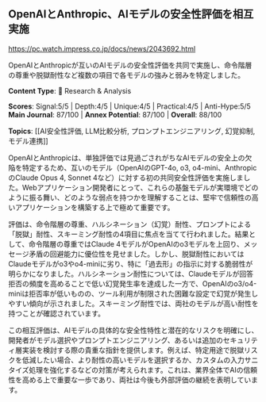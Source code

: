 ## OpenAIとAnthropic、AIモデルの安全性評価を相互実施

https://pc.watch.impress.co.jp/docs/news/2043692.html

OpenAIとAnthropicが互いのAIモデルの安全性評価を共同で実施し、命令階層の尊重や脱獄耐性など複数の項目で各モデルの強みと弱みを特定しました。

**Content Type**: 🔬 Research & Analysis

**Scores**: Signal:5/5 | Depth:4/5 | Unique:4/5 | Practical:4/5 | Anti-Hype:5/5
**Main Journal**: 87/100 | **Annex Potential**: 87/100 | **Overall**: 88/100

**Topics**: [[AI安全性評価, LLM比較分析, プロンプトエンジニアリング, 幻覚抑制, モデル連携]]

OpenAIとAnthropicは、単独評価では見過ごされがちなAIモデルの安全上の欠陥を特定するため、互いのモデル（OpenAIのGPT-4o, o3, o4-mini、AnthropicのClaude Opus 4, Sonnet 4など）に対する初の共同安全性評価を実施しました。Webアプリケーション開発者にとって、これらの基盤モデルが実環境でどのように振る舞い、どのような弱点を持つかを理解することは、堅牢で信頼性の高いアプリケーションを構築する上で極めて重要です。

評価は、命令階層の尊重、ハルシネーション（幻覚）耐性、プロンプトによる「脱獄」耐性、スキーミング耐性の4項目に焦点を当てて行われました。結果として、命令階層の尊重ではClaude 4モデルがOpenAIのo3モデルを上回り、メッセージ矛盾の回避能力に優位性を見せました。しかし、脱獄耐性においてはClaudeモデルがo3やo4-miniに劣り、特に「過去形」の指示に対する脆弱性が明らかになりました。ハルシネーション耐性については、Claudeモデルが回答拒否の頻度を高めることで低い幻覚発生率を達成した一方で、OpenAIのo3/o4-miniは拒否率が低いものの、ツール利用が制限された困難な設定で幻覚が発生しやすい傾向が示されました。スキーミング耐性では、両社のモデルが高い耐性を持つことが確認されています。

この相互評価は、AIモデルの具体的な安全性特性と潜在的なリスクを明確にし、開発者がモデル選択やプロンプトエンジニアリング、あるいは追加のセキュリティ層実装を検討する際の貴重な指針を提供します。例えば、特定用途で脱獄リスクを低減したい場合、より耐性の高いモデルを選択するか、カスタムの入力サニタイズ処理を強化するなどの対策が考えられます。これは、業界全体でAIの信頼性を高める上で重要な一歩であり、両社は今後も外部評価の継続を表明しています。